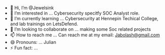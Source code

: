 - 👋 Hi, I’m @Jewelsink
- 👀 I’m interested in ... Cybersecurity specitfy SOC Analyst role.
- 🌱 I’m currently learning ... Cybersecurity at Hennepin Techical College, and lab trainings on LetsDefend.  
- 💞️ I’m looking to collaborate on ... making some Soc related projects
- 📫 How to reach me ... Can reach me at my email: Jabolash@gmail.com
- 😄 Pronouns: ... Julian 
- ⚡ Fun fact: ...

<!---
Jewelsink/Jewelsink is a ✨ special ✨ repository because its `README.md` (this file) appears on your GitHub profile.
You can click the Preview link to take a look at your changes.
--->
